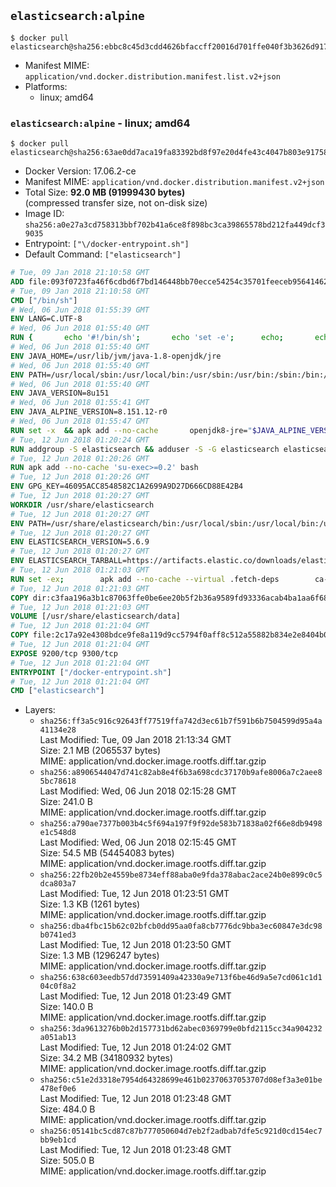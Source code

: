 ## `elasticsearch:alpine`

```console
$ docker pull elasticsearch@sha256:ebbc8c45d3cdd4626bfaccff20016d701ffe040f3b3626d917ae17349a9e749d
```

-	Manifest MIME: `application/vnd.docker.distribution.manifest.list.v2+json`
-	Platforms:
	-	linux; amd64

### `elasticsearch:alpine` - linux; amd64

```console
$ docker pull elasticsearch@sha256:63ae0dd7aca19fa83392bd8f97e20d4fe43c4047b803e91758e040b85d5f8e4e
```

-	Docker Version: 17.06.2-ce
-	Manifest MIME: `application/vnd.docker.distribution.manifest.v2+json`
-	Total Size: **92.0 MB (91999430 bytes)**  
	(compressed transfer size, not on-disk size)
-	Image ID: `sha256:a0e27a3cd758313bbf702b41a6ce8f898bc3ca39865578bd212fa449dcf39035`
-	Entrypoint: `["\/docker-entrypoint.sh"]`
-	Default Command: `["elasticsearch"]`

```dockerfile
# Tue, 09 Jan 2018 21:10:58 GMT
ADD file:093f0723fa46f6cdbd6f7bd146448bb70ecce54254c35701feeceb956414622f in / 
# Tue, 09 Jan 2018 21:10:58 GMT
CMD ["/bin/sh"]
# Wed, 06 Jun 2018 01:55:39 GMT
ENV LANG=C.UTF-8
# Wed, 06 Jun 2018 01:55:40 GMT
RUN { 		echo '#!/bin/sh'; 		echo 'set -e'; 		echo; 		echo 'dirname "$(dirname "$(readlink -f "$(which javac || which java)")")"'; 	} > /usr/local/bin/docker-java-home 	&& chmod +x /usr/local/bin/docker-java-home
# Wed, 06 Jun 2018 01:55:40 GMT
ENV JAVA_HOME=/usr/lib/jvm/java-1.8-openjdk/jre
# Wed, 06 Jun 2018 01:55:40 GMT
ENV PATH=/usr/local/sbin:/usr/local/bin:/usr/sbin:/usr/bin:/sbin:/bin:/usr/lib/jvm/java-1.8-openjdk/jre/bin:/usr/lib/jvm/java-1.8-openjdk/bin
# Wed, 06 Jun 2018 01:55:40 GMT
ENV JAVA_VERSION=8u151
# Wed, 06 Jun 2018 01:55:41 GMT
ENV JAVA_ALPINE_VERSION=8.151.12-r0
# Wed, 06 Jun 2018 01:55:47 GMT
RUN set -x 	&& apk add --no-cache 		openjdk8-jre="$JAVA_ALPINE_VERSION" 	&& [ "$JAVA_HOME" = "$(docker-java-home)" ]
# Tue, 12 Jun 2018 01:20:24 GMT
RUN addgroup -S elasticsearch && adduser -S -G elasticsearch elasticsearch
# Tue, 12 Jun 2018 01:20:26 GMT
RUN apk add --no-cache 'su-exec>=0.2' bash
# Tue, 12 Jun 2018 01:20:26 GMT
ENV GPG_KEY=46095ACC8548582C1A2699A9D27D666CD88E42B4
# Tue, 12 Jun 2018 01:20:27 GMT
WORKDIR /usr/share/elasticsearch
# Tue, 12 Jun 2018 01:20:27 GMT
ENV PATH=/usr/share/elasticsearch/bin:/usr/local/sbin:/usr/local/bin:/usr/sbin:/usr/bin:/sbin:/bin:/usr/lib/jvm/java-1.8-openjdk/jre/bin:/usr/lib/jvm/java-1.8-openjdk/bin
# Tue, 12 Jun 2018 01:20:27 GMT
ENV ELASTICSEARCH_VERSION=5.6.9
# Tue, 12 Jun 2018 01:20:27 GMT
ENV ELASTICSEARCH_TARBALL=https://artifacts.elastic.co/downloads/elasticsearch/elasticsearch-5.6.9.tar.gz ELASTICSEARCH_TARBALL_ASC=https://artifacts.elastic.co/downloads/elasticsearch/elasticsearch-5.6.9.tar.gz.asc ELASTICSEARCH_TARBALL_SHA1=9dae4794cad7b804bffe09d03c94ab25b3e9c586
# Tue, 12 Jun 2018 01:21:03 GMT
RUN set -ex; 		apk add --no-cache --virtual .fetch-deps 		ca-certificates 		gnupg 		openssl 		tar 	; 		wget -O elasticsearch.tar.gz "$ELASTICSEARCH_TARBALL"; 		if [ "$ELASTICSEARCH_TARBALL_SHA1" ]; then 		echo "$ELASTICSEARCH_TARBALL_SHA1 *elasticsearch.tar.gz" | sha1sum -c -; 	fi; 		if [ "$ELASTICSEARCH_TARBALL_ASC" ]; then 		wget -O elasticsearch.tar.gz.asc "$ELASTICSEARCH_TARBALL_ASC"; 		export GNUPGHOME="$(mktemp -d)"; 		gpg --keyserver ha.pool.sks-keyservers.net --recv-keys "$GPG_KEY"; 		gpg --batch --verify elasticsearch.tar.gz.asc elasticsearch.tar.gz; 		rm -rf "$GNUPGHOME" elasticsearch.tar.gz.asc; 	fi; 		tar -xf elasticsearch.tar.gz --strip-components=1; 	rm elasticsearch.tar.gz; 		apk del .fetch-deps; 		mkdir -p ./plugins; 	for path in 		./data 		./logs 		./config 		./config/scripts 	; do 		mkdir -p "$path"; 		chown -R elasticsearch:elasticsearch "$path"; 	done; 		export ES_JAVA_OPTS='-Xms32m -Xmx32m'; 	if [ "${ELASTICSEARCH_VERSION%%.*}" -gt 1 ]; then 		elasticsearch --version; 	else 		elasticsearch -v; 	fi
# Tue, 12 Jun 2018 01:21:03 GMT
COPY dir:c3faa196a3b1c87063ffe0be6ee20b5f2b36a9589fd93336acab4ba1aa6f6855 in ./config 
# Tue, 12 Jun 2018 01:21:03 GMT
VOLUME [/usr/share/elasticsearch/data]
# Tue, 12 Jun 2018 01:21:04 GMT
COPY file:2c17a92e4308bdce9fe8a119d9cc5794f0aff8c512a55882b834e2e8404b0112 in / 
# Tue, 12 Jun 2018 01:21:04 GMT
EXPOSE 9200/tcp 9300/tcp
# Tue, 12 Jun 2018 01:21:04 GMT
ENTRYPOINT ["/docker-entrypoint.sh"]
# Tue, 12 Jun 2018 01:21:04 GMT
CMD ["elasticsearch"]
```

-	Layers:
	-	`sha256:ff3a5c916c92643ff77519ffa742d3ec61b7f591b6b7504599d95a4a41134e28`  
		Last Modified: Tue, 09 Jan 2018 21:13:34 GMT  
		Size: 2.1 MB (2065537 bytes)  
		MIME: application/vnd.docker.image.rootfs.diff.tar.gzip
	-	`sha256:a8906544047d741c82ab8e4f6b3a698cdc37170b9afe8006a7c2aee85bc78618`  
		Last Modified: Wed, 06 Jun 2018 02:15:28 GMT  
		Size: 241.0 B  
		MIME: application/vnd.docker.image.rootfs.diff.tar.gzip
	-	`sha256:a790ae7377b003b4c5f694a197f9f92de583b71838a02f66e8db9498e1c548d8`  
		Last Modified: Wed, 06 Jun 2018 02:15:45 GMT  
		Size: 54.5 MB (54454083 bytes)  
		MIME: application/vnd.docker.image.rootfs.diff.tar.gzip
	-	`sha256:22fb20b2e4559be8734eff88aba0e9fda378abac2ace24b0e899c0c5dca803a7`  
		Last Modified: Tue, 12 Jun 2018 01:23:51 GMT  
		Size: 1.3 KB (1261 bytes)  
		MIME: application/vnd.docker.image.rootfs.diff.tar.gzip
	-	`sha256:dba4fbc15b62c02bfcb0dd95aa0fa8cb7776dc9bba3ec60847e3dc98b0741ed3`  
		Last Modified: Tue, 12 Jun 2018 01:23:50 GMT  
		Size: 1.3 MB (1296247 bytes)  
		MIME: application/vnd.docker.image.rootfs.diff.tar.gzip
	-	`sha256:638c603eedb57dd73591409a42330a9e713f6be46d9a5e7cd061c1d104c0f8a2`  
		Last Modified: Tue, 12 Jun 2018 01:23:49 GMT  
		Size: 140.0 B  
		MIME: application/vnd.docker.image.rootfs.diff.tar.gzip
	-	`sha256:3da9613276b0b2d157731bd62abec0369799e0bfd2115cc34a904232a051ab13`  
		Last Modified: Tue, 12 Jun 2018 01:24:02 GMT  
		Size: 34.2 MB (34180932 bytes)  
		MIME: application/vnd.docker.image.rootfs.diff.tar.gzip
	-	`sha256:c51e2d3318e7954d64328699e461b02370637053707d08ef3a3e01be478ef0e6`  
		Last Modified: Tue, 12 Jun 2018 01:23:48 GMT  
		Size: 484.0 B  
		MIME: application/vnd.docker.image.rootfs.diff.tar.gzip
	-	`sha256:05141bc5cd87c87b777050604d7eb2f2adbab7dfe5c921d0cd154ec7bb9eb1cd`  
		Last Modified: Tue, 12 Jun 2018 01:23:48 GMT  
		Size: 505.0 B  
		MIME: application/vnd.docker.image.rootfs.diff.tar.gzip
